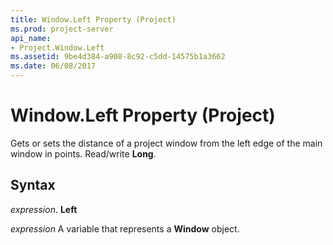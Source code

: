 ```yaml
---
title: Window.Left Property (Project)
ms.prod: project-server
api_name:
- Project.Window.Left
ms.assetid: 9be4d384-a908-8c92-c5dd-14575b1a3662
ms.date: 06/08/2017
---
```



# Window.Left Property (Project)

Gets or sets the distance of a project window from the left edge of the main window in points. Read/write **Long**.


## Syntax

 _expression_. **Left**

 _expression_ A variable that represents a **Window** object.


